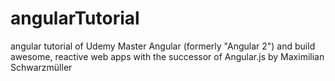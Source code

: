 # angularTutorial
angular tutorial of Udemy
Master Angular (formerly "Angular 2") and build awesome, reactive web apps with the successor of Angular.js
by Maximilian Schwarzmüller
